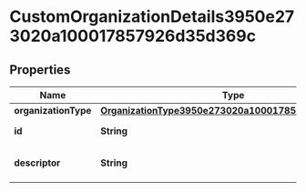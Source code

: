 

# CustomOrganizationDetails3950e273020a100017857926d35d369c


## Properties

| Name | Type | Description | Notes |
|------------ | ------------- | ------------- | -------------|
|**organizationType** | [**OrganizationType3950e273020a100017857958e234369d**](OrganizationType3950e273020a100017857958e234369d.md) |  |  [optional] |
|**id** | **String** | Id of the instance |  [optional] |
|**descriptor** | **String** | A preview of the instance |  [optional] |



